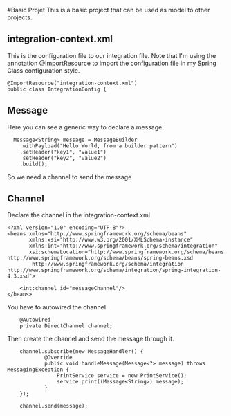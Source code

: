 #Basic Projet
This is a basic project that can be used as model to other projects.


## integration-context.xml
This is the configuration file to our integration file. Note that I'm using the annotation @ImportResource to import the configuration file in my Spring Class configuration style.

```
@ImportResource("integration-context.xml")
public class IntegrationConfig {
```

## Message

Here you can see a generic way to declare a message:

```
  Message<String> message = MessageBuilder
	.withPayload("Hello World, from a builder pattern")
	.setHeader("key1", "value1")
     setHeader("key2", "value2")
    .build();
```
So we need a channel to send the message


## Channel

Declare the channel in the integration-context.xml

```
<?xml version="1.0" encoding="UTF-8"?>
<beans xmlns="http://www.springframework.org/schema/beans"
       xmlns:xsi="http://www.w3.org/2001/XMLSchema-instance"
       xmlns:int="http://www.springframework.org/schema/integration"
       xsi:schemaLocation="http://www.springframework.org/schema/beans http://www.springframework.org/schema/beans/spring-beans.xsd
		http://www.springframework.org/schema/integration http://www.springframework.org/schema/integration/spring-integration-4.3.xsd">

    <int:channel id="messageChannel"/>
</beans>
```

You have to autowired the channel

```
	@Autowired
	private DirectChannel channel;
```

Then create the channel and send the message through it.

```
	channel.subscribe(new MessageHandler() {
			@Override
			public void handleMessage(Message<?> message) throws MessagingException {
				PrintService service = new PrintService();
				service.print((Message<String>) message);
			}
	});

	channel.send(message);
```
